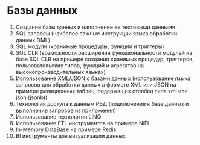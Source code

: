 # Базы данных
1. Создание базы данных и наполнение ее тестовыми данными
2. SQL запросы (наиболее важные инструкции языка обработки данных DML)
3. SQL модули (хранимые процедуры, функции и триггеры)
4. SQL CLR (возможности расширения функциональности модулей на базе SQL CLR на примере создания хранимых процедур, триггеров, пользовательских типов, функций и агрегатов на высокопроизводительных языках)
5. Использование XML/JSON с базами данных (использование языка запросов для обработки данных в формате XML или JSON на примере реляционных таблиц, содержащих столбец типа xml или json (jsonb))
6. Технология доступа к данным РБД (подключение к базе данных и выполнение запросов из приложения)
7. Использование технологии LINQ
8. Использование ETL инструментов на примере NiFi
9. In-Memory DataBase на примере Redis
10. BI инструменты для визуализации данных